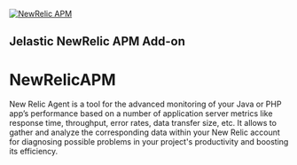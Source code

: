 [![NewRelic APM](../../raw/master/images/newrelic_70x70.png)](../../../newrelic-apm)
## Jelastic NewRelic APM Add-on

# NewRelicAPM
New Relic Agent is a tool for the advanced monitoring of your Java or PHP app’s performance based on a number of application server metrics like response time, throughput, error rates, data transfer size, etc. It allows to gather and analyze the corresponding data within your New Relic account for diagnosing possible problems in your project's productivity and boosting its efficiency.
